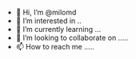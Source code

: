 - 👋 Hi, I’m @milomd 
- 👀 I’m interested in ..
- 🌱 I’m currently learning ...
- 💞️ I’m looking to collaborate on .....
- 📫 How to reach me .....

<!---
milomd/milomd is a ✨ special ✨ repository because its `README.md` (this file) appears on your GitHub profile.
You can click the Preview link to take a look at your changes.
--->
